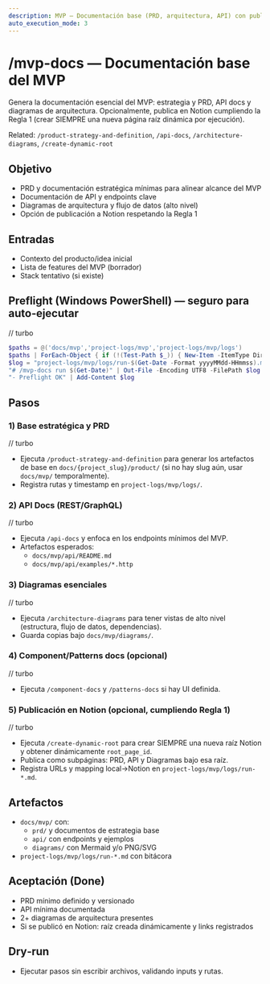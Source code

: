 ```yaml
---
description: MVP — Documentación base (PRD, arquitectura, API) con publicación opcional en Notion
auto_execution_mode: 3
---
```


# /mvp-docs — Documentación base del MVP

Genera la documentación esencial del MVP: estrategia y PRD, API docs y diagramas de arquitectura. Opcionalmente, publica en Notion cumpliendo la Regla 1 (crear SIEMPRE una nueva página raíz dinámica por ejecución).

Related: `/product-strategy-and-definition`, `/api-docs`, `/architecture-diagrams`, `/create-dynamic-root`

## Objetivo
- PRD y documentación estratégica mínimas para alinear alcance del MVP
- Documentación de API y endpoints clave
- Diagramas de arquitectura y flujo de datos (alto nivel)
- Opción de publicación a Notion respetando la Regla 1

## Entradas
- Contexto del producto/idea inicial
- Lista de features del MVP (borrador)
- Stack tentativo (si existe)

## Preflight (Windows PowerShell) — seguro para auto‑ejecutar
// turbo
```powershell
$paths = @('docs/mvp','project-logs/mvp','project-logs/mvp/logs')
$paths | ForEach-Object { if (!(Test-Path $_)) { New-Item -ItemType Directory -Path $_ | Out-Null } }
$log = "project-logs/mvp/logs/run-$(Get-Date -Format yyyyMMdd-HHmmss).md"
"# /mvp-docs run $(Get-Date)" | Out-File -Encoding UTF8 -FilePath $log
"- Preflight OK" | Add-Content $log
```

## Pasos

### 1) Base estratégica y PRD
// turbo
- Ejecuta `/product-strategy-and-definition` para generar los artefactos de base en `docs/{project_slug}/product/` (si no hay slug aún, usar `docs/mvp/` temporalmente).
- Registra rutas y timestamp en `project-logs/mvp/logs/`.

### 2) API Docs (REST/GraphQL)
// turbo
- Ejecuta `/api-docs` y enfoca en los endpoints mínimos del MVP.
- Artefactos esperados:
  - `docs/mvp/api/README.md`
  - `docs/mvp/api/examples/*.http`

### 3) Diagramas esenciales
// turbo
- Ejecuta `/architecture-diagrams` para tener vistas de alto nivel (estructura, flujo de datos, dependencias).
- Guarda copias bajo `docs/mvp/diagrams/`.

### 4) Component/Patterns docs (opcional)
// turbo
- Ejecuta `/component-docs` y `/patterns-docs` si hay UI definida.

### 5) Publicación en Notion (opcional, cumpliendo Regla 1)
// turbo
- Ejecuta `/create-dynamic-root` para crear SIEMPRE una nueva raíz Notion y obtener dinámicamente `root_page_id`.
- Publica como subpáginas: PRD, API y Diagramas bajo esa raíz.
- Registra URLs y mapping local→Notion en `project-logs/mvp/logs/run-*.md`.

## Artefactos
- `docs/mvp/` con:
  - `prd/` y documentos de estrategia base
  - `api/` con endpoints y ejemplos
  - `diagrams/` con Mermaid y/o PNG/SVG
- `project-logs/mvp/logs/run-*.md` con bitácora

## Aceptación (Done)
- PRD mínimo definido y versionado
- API mínima documentada
- 2+ diagramas de arquitectura presentes
- Si se publicó en Notion: raíz creada dinámicamente y links registrados

## Dry‑run
- Ejecutar pasos sin escribir archivos, validando inputs y rutas.